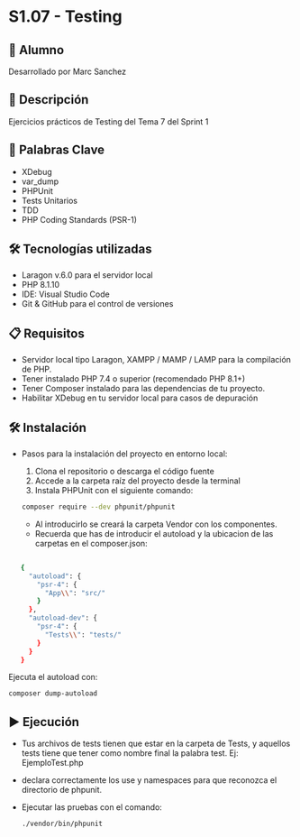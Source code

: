# S1.07 - Testing

## 👤 Alumno
Desarrollado por Marc Sanchez

## 📄 Descripción
Ejercicios prácticos de Testing del Tema 7 del Sprint 1

## 🎯 Palabras Clave
- XDebug
- var_dump
- PHPUnit
- Tests Unitarios
- TDD
- PHP Coding Standards (PSR-1)

## 🛠️ Tecnologías utilizadas
- Laragon v.6.0 para el servidor local
- PHP 8.1.10
- IDE: Visual Studio Code
- Git & GitHub para el control de versiones

## 📋 Requisitos
- Servidor local tipo Laragon, XAMPP / MAMP / LAMP para la compilación de PHP.
- Tener instalado PHP 7.4 o superior (recomendado PHP 8.1+)
- Tener Composer instalado para las dependencias de tu proyecto.
- Habilitar XDebug en tu servidor local para casos de depuración

## 🛠️ Instalación
- Pasos para la instalación del proyecto en entorno local:
 
  1. Clona el repositorio o descarga el código fuente
  2. Accede a la carpeta raíz del proyecto desde la terminal
  3. Instala PHPUnit con el siguiente comando:


  ```bash
  composer require --dev phpunit/phpunit

  ```

  - Al introducirlo se creará la carpeta Vendor con los componentes.
  - Recuerda que has de introducir el autoload y la ubicacion de las carpetas en el composer.json:


 ```bash

    {
      "autoload": {
        "psr-4": {
          "App\\": "src/"
        }
      },
      "autoload-dev": {
        "psr-4": {
          "Tests\\": "tests/"
        }
      }
    }

 ```

Ejecuta el autoload con:

  ```bash
  composer dump-autoload
 ```

## ▶️ Ejecución
- Tus archivos de tests tienen que estar en la carpeta de Tests, y aquellos tests tiene que tener como nombre final la palabra test. Ej: EjemploTest.php
- declara correctamente los use y namespaces para que reconozca el directorio de phpunit.
- Ejecutar las pruebas con el comando:

  ```bash
  ./vendor/bin/phpunit
